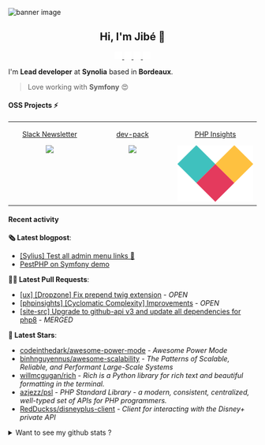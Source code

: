 ![banner image](https://images.unsplash.com/photo-1614680376408-81e91ffe3db7?crop=entropy&amp;cs=tinysrgb&amp;fit=crop&amp;fm=jpg&amp;h=300&amp;ixid=MXwxfDB8MXxyYW5kb218fHx8fHx8fA&amp;ixlib=rb-1.2.1&amp;q=80&amp;utm_campaign=api-credit&amp;utm_medium=referral&amp;utm_source=unsplash_source&amp;w=854)

<h2 align="center">Hi, I'm Jibé 👋</h2>

<p align="center">
<a href="https://jibébarth.fr" title="Personal website"><img alt="rss" width="15px" src="https://raw.githubusercontent.com/Jibbarth/jibbarth.github.io/master/img/fa/rss-solid-100.svg" />
</a>
<a href="https://twitter.com/jibbarth" title="Twitter"><img alt="twitter" width="15px" src="https://raw.githubusercontent.com/Jibbarth/jibbarth.github.io/master/img/fa/twitter-brands-100.svg" />
</a>
<a href="https://linkedin.com/in/jibé-b-772884a3" title="Linkedin"><img alt="linkedin" width="15px" src="https://raw.githubusercontent.com/Jibbarth/jibbarth.github.io/master/img/fa/linkedin-brands-100.svg" />
</a>
<a href="https://connect.symfony.com/profile/jibbarth" title="Symfony"><img alt="symfony" width="15px" src="https://raw.githubusercontent.com/Jibbarth/jibbarth.github.io/master/img/fa/symfony-brands-100.svg" />
</a>
</p>

I'm **Lead developer** at **Synolia** based in **Bordeaux**.

> Love working with **Symfony** 😍

#### OSS Projects ⚡

<table>
  <tbody>
    <tr valign="top">
      <td width="33.333333333333%" align="center">
          <a href="https://github.com/Jibbarth/slacknewsletter">
            <p>Slack Newsletter</p>
            <img src="https://images.unsplash.com/photo-1574790398664-0cb03682ed1c?crop=entropy&amp;cs=tinysrgb&amp;fit=crop&amp;fm=jpg&amp;h=150&amp;ixid=MXwxfDB8MXxyYW5kb218fHx8fHx8fA&amp;ixlib=rb-1.2.1&amp;q=80&amp;utm_campaign=api-credit&amp;utm_medium=referral&amp;utm_source=unsplash_source&amp;w=200" />
          </a>
      </td>
      <td width="33.333333333333%" align="center">
          <a href="https://github.com/Jibbarth/dev-pack">
            <p>dev-pack</p>
            <img src="https://images.unsplash.com/photo-1546146830-2cca9512c68e?ixlib=rb-1.2.1&amp;ixid=eyJhcHBfaWQiOjEyMDd9&amp;auto=format&amp;fit=crop&amp;w=200&amp;h=150" />
          </a>
      </td>
      <td width="33.333333333333%" align="center">
          <a href="https://phpinsights.com">
            <p>PHP Insights</p>
            <img src="https://raw.githubusercontent.com/nunomaduro/phpinsights/v1.14.0/art/heart.png" />
          </a>
      </td>
    </tr>
  </tbody>
</table>



#### Recent activity

**🗞 Latest blogpost**:

* [[Sylius] Test all admin menu links 🦢](https://jibébarth.fr/gist/87d11a489259049acc56b8254d411f62)
* [PestPHP on Symfony demo](https://jibébarth.fr/gist/c45838ede5cde76b2856530d32df7754)

**👨‍💻 Latest Pull Requests**:

* [[ux] [Dropzone] Fix prepend twig extension](https://github.com/symfony/ux/pull/67) - _OPEN_
* [[phpinsights] [Cyclomatic Complexity] Improvements](https://github.com/nunomaduro/phpinsights/pull/460) - _OPEN_
* [[site-src] Upgrade to github-api v3 and update all dependencies for php8](https://github.com/Jibbarth/site-src/pull/25) - _MERGED_

**🌟 Latest Stars**:

* [codeinthedark/awesome-power-mode](https://github.com/codeinthedark/awesome-power-mode)  - _Awesome Power Mode_
* [binhnguyennus/awesome-scalability](https://github.com/binhnguyennus/awesome-scalability)  - _The Patterns of Scalable, Reliable, and Performant Large-Scale Systems_
* [willmcgugan/rich](https://github.com/willmcgugan/rich)  - _Rich is a Python library for rich text and beautiful formatting in the terminal._
* [azjezz/psl](https://github.com/azjezz/psl)  - _PHP Standard Library - a modern, consistent, centralized, well-typed set of APIs for PHP programmers._
* [RedDuckss/disneyplus-client](https://github.com/RedDuckss/disneyplus-client)  - _Client for interacting with the Disney+ private API_

<details>
<summary> Want to see my github stats ? </summary>

![Github stats](https://github-readme-stats.vercel.app/api?username=Jibbarth&&show_icons=true)
</details>
